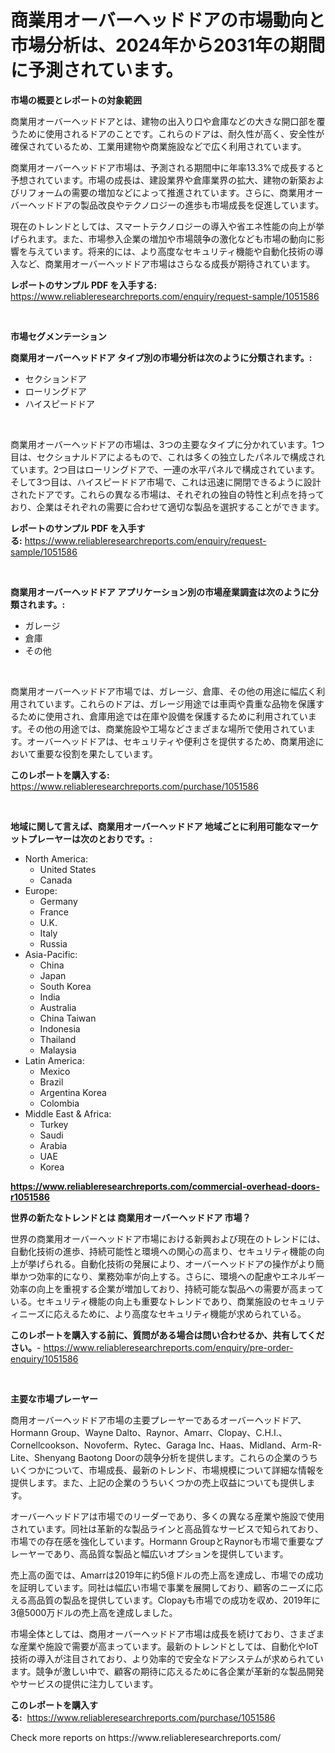 <p><h1>商業用オーバーヘッドドアの市場動向と市場分析は、2024年から2031年の期間に予測されています。</h1></p><p><strong>市場の概要とレポートの対象範囲</strong></p>
<p><p>商業用オーバーヘッドドアとは、建物の出入り口や倉庫などの大きな開口部を覆うために使用されるドアのことです。これらのドアは、耐久性が高く、安全性が確保されているため、工業用建物や商業施設などで広く利用されています。</p><p>商業用オーバーヘッドドア市場は、予測される期間中に年率13.3%で成長すると予想されています。市場の成長は、建設業界や倉庫業界の拡大、建物の新築およびリフォームの需要の増加などによって推進されています。さらに、商業用オーバーヘッドドアの製品改良やテクノロジーの進歩も市場成長を促進しています。</p><p>現在のトレンドとしては、スマートテクノロジーの導入や省エネ性能の向上が挙げられます。また、市場参入企業の増加や市場競争の激化なども市場の動向に影響を与えています。将来的には、より高度なセキュリティ機能や自動化技術の導入など、商業用オーバーヘッドドア市場はさらなる成長が期待されています。</p></p>
<p><strong>レポートのサンプル PDF を入手する:</strong> <a href="https://www.reliableresearchreports.com/enquiry/request-sample/1051586">https://www.reliableresearchreports.com/enquiry/request-sample/1051586</a></p>
<p>&nbsp;</p>
<p><strong>市場セグメンテーション</strong></p>
<p><strong>商業用オーバーヘッドドア タイプ別の市場分析は次のように分類されます。:</strong></p>
<p><ul><li>セクションドア</li><li>ローリングドア</li><li>ハイスピードドア</li></ul></p>
<p>&nbsp;</p>
<p><p>商業用オーバーヘッドドアの市場は、3つの主要なタイプに分かれています。1つ目は、セクショナルドアによるもので、これは多くの独立したパネルで構成されています。2つ目はローリングドアで、一連の水平パネルで構成されています。そして3つ目は、ハイスピードドア市場で、これは迅速に開閉できるように設計されたドアです。これらの異なる市場は、それぞれの独自の特性と利点を持っており、企業はそれぞれの需要に合わせて適切な製品を選択することができます。</p></p>
<p><strong>レポートのサンプル PDF を入手する:</strong>&nbsp;<a href="https://www.reliableresearchreports.com/enquiry/request-sample/1051586">https://www.reliableresearchreports.com/enquiry/request-sample/1051586</a></p>
<p>&nbsp;</p>
<p><strong> 商業用オーバーヘッドドア アプリケーション別の市場産業調査は次のように分類されます。:</strong></p>
<p><ul><li>ガレージ</li><li>倉庫</li><li>その他</li></ul></p>
<p>&nbsp;</p>
<p><p>商業用オーバーヘッドドア市場では、ガレージ、倉庫、その他の用途に幅広く利用されています。これらのドアは、ガレージ用途では車両や貴重な品物を保護するために使用され、倉庫用途では在庫や設備を保護するために利用されています。その他の用途では、商業施設や工場などさまざまな場所で使用されています。オーバーヘッドドアは、セキュリティや便利さを提供するため、商業用途において重要な役割を果たしています。</p></p>
<p><strong>このレポートを購入する:</strong>&nbsp; <a href="https://www.reliableresearchreports.com/purchase/1051586">https://www.reliableresearchreports.com/purchase/1051586</a></p>
<p>&nbsp;</p>
<p><strong>地域に関して言えば、商業用オーバーヘッドドア 地域ごとに利用可能なマーケットプレーヤーは次のとおりです。:</strong></p>
<p><ul>
    <li>
        North America:
        <ul>
            <li>United States</li>
            <li>Canada</li>
        </ul>
    </li>
    <li>
        Europe:
        <ul>
            <li>Germany</li>
            <li>France</li>
            <li>U.K.</li>
            <li>Italy</li>
            <li>Russia</li>
        </ul>
    </li>
    <li>
        Asia-Pacific:
        <ul>
            <li>China</li>
            <li>Japan</li>
            <li>South Korea</li>
            <li>India</li>
            <li>Australia</li>
            <li>China Taiwan</li>
            <li>Indonesia</li>
            <li>Thailand</li>
            <li>Malaysia</li>
        </ul>
    </li>
    <li>
        Latin America:
        <ul>
            <li>Mexico</li>
            <li>Brazil</li>
            <li>Argentina Korea</li>
            <li>Colombia</li>
        </ul>
    </li>
    <li>
        Middle East & Africa:
        <ul>
            <li>Turkey</li>
            <li>Saudi</li>
            <li>Arabia</li>
            <li>UAE</li>
            <li>Korea</li>
        </ul>
    </li>
    </ul></p>
<p><strong><a href="https://www.reliableresearchreports.com/commercial-overhead-doors-r1051586">https://www.reliableresearchreports.com/commercial-overhead-doors-r1051586</a></strong>&nbsp;</p>
<p><strong>世界の新たなトレンドとは 商業用オーバーヘッドドア 市場？</strong></p>
<p><p>世界の商業用オーバーヘッドドア市場における新興および現在のトレンドには、自動化技術の進歩、持続可能性と環境への関心の高まり、セキュリティ機能の向上が挙げられる。自動化技術の発展により、オーバーヘッドドアの操作がより簡単かつ効率的になり、業務効率が向上する。さらに、環境への配慮やエネルギー効率の向上を重視する企業が増加しており、持続可能な製品への需要が高まっている。セキュリティ機能の向上も重要なトレンドであり、商業施設のセキュリティニーズに応えるために、より高度なセキュリティ機能が求められている。</p></p>
<p><strong>このレポートを購入する前に、質問がある場合は問い合わせるか、共有してください。</strong>- <a href="https://www.reliableresearchreports.com/enquiry/pre-order-enquiry/1051586">https://www.reliableresearchreports.com/enquiry/pre-order-enquiry/1051586</a></p>
<p>&nbsp;</p>
<p><strong>主要な市場プレーヤー</strong></p>
<p><p>商用オーバーヘッドドア市場の主要プレーヤーであるオーバーヘッドドア、Hormann Group、Wayne Dalto、Raynor、Amarr、Clopay、C.H.I.、Cornellcookson、Novoferm、Rytec、Garaga Inc、Haas、Midland、Arm-R-Lite、Shenyang Baotong Doorの競争分析を提供します。これらの企業のうちいくつかについて、市場成長、最新のトレンド、市場規模について詳細な情報を提供します。また、上記の企業のうちいくつかの売上収益についても提供します。</p><p>オーバーヘッドドアは市場でのリーダーであり、多くの異なる産業や施設で使用されています。同社は革新的な製品ラインと高品質なサービスで知られており、市場での存在感を強化しています。Hormann GroupとRaynorも市場で重要なプレーヤーであり、高品質な製品と幅広いオプションを提供しています。</p><p>売上高の面では、Amarrは2019年に約5億ドルの売上高を達成し、市場での成功を証明しています。同社は幅広い市場で事業を展開しており、顧客のニーズに応える高品質の製品を提供しています。Clopayも市場での成功を収め、2019年に3億5000万ドルの売上高を達成しました。</p><p>市場全体としては、商用オーバーヘッドドア市場は成長を続けており、さまざまな産業や施設で需要が高まっています。最新のトレンドとしては、自動化やIoT技術の導入が注目されており、より効率的で安全なドアシステムが求められています。競争が激しい中で、顧客の期待に応えるために各企業が革新的な製品開発やサービスの提供に注力しています。</p></p>
<p><strong>このレポートを購入する:</strong>&nbsp;&nbsp;<a href="https://www.reliableresearchreports.com/purchase/1051586">https://www.reliableresearchreports.com/purchase/1051586</a></p>
<p>Check more reports on https://www.reliableresearchreports.com/</p>